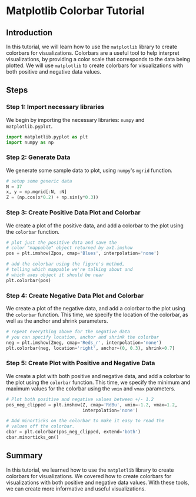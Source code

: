 # Matplotlib Colorbar Tutorial

## Introduction

In this tutorial, we will learn how to use the `matplotlib` library to create colorbars for visualizations. Colorbars are a useful tool to help interpret visualizations, by providing a color scale that corresponds to the data being plotted. We will use `matplotlib` to create colorbars for visualizations with both positive and negative data values.

## Steps

### Step 1: Import necessary libraries

We begin by importing the necessary libraries: `numpy` and `matplotlib.pyplot`.

```python
import matplotlib.pyplot as plt
import numpy as np
```

### Step 2: Generate Data

We generate some sample data to plot, using `numpy`'s `mgrid` function.

```python
# setup some generic data
N = 37
x, y = np.mgrid[:N, :N]
Z = (np.cos(x*0.2) + np.sin(y*0.3))
```

### Step 3: Create Positive Data Plot and Colorbar

We create a plot of the positive data, and add a colorbar to the plot using the `colorbar` function.

```python
# plot just the positive data and save the
# color "mappable" object returned by ax1.imshow
pos = plt.imshow(Zpos, cmap='Blues', interpolation='none')

# add the colorbar using the figure's method,
# telling which mappable we're talking about and
# which axes object it should be near
plt.colorbar(pos)
```

### Step 4: Create Negative Data Plot and Colorbar

We create a plot of the negative data, and add a colorbar to the plot using the `colorbar` function. This time, we specify the location of the colorbar, as well as the anchor and shrink parameters.

```python
# repeat everything above for the negative data
# you can specify location, anchor and shrink the colorbar
neg = plt.imshow(Zneg, cmap='Reds_r', interpolation='none')
plt.colorbar(neg, location='right', anchor=(0, 0.3), shrink=0.7)
```

### Step 5: Create Plot with Positive and Negative Data

We create a plot with both positive and negative data, and add a colorbar to the plot using the `colorbar` function. This time, we specify the minimum and maximum values for the colorbar using the `vmin` and `vmax` parameters.

```python
# Plot both positive and negative values between +/- 1.2
pos_neg_clipped = plt.imshow(Z, cmap='RdBu', vmin=-1.2, vmax=1.2,
                             interpolation='none')

# Add minorticks on the colorbar to make it easy to read the
# values off the colorbar.
cbar = plt.colorbar(pos_neg_clipped, extend='both')
cbar.minorticks_on()
```

## Summary

In this tutorial, we learned how to use the `matplotlib` library to create colorbars for visualizations. We covered how to create colorbars for visualizations with both positive and negative data values. With these tools, we can create more informative and useful visualizations.
